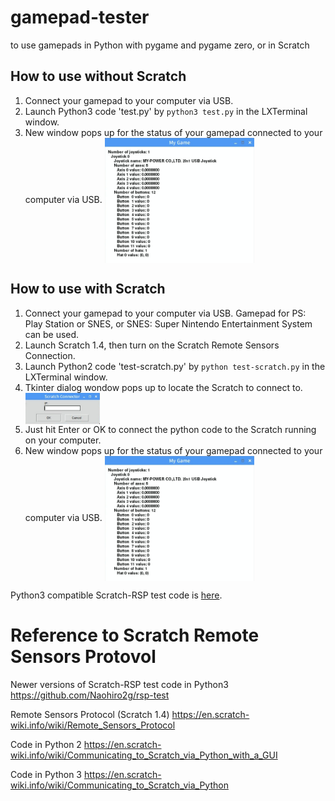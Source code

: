 # gamepad-tester
to use gamepads in Python with pygame and pygame zero, or in Scratch


## How to use without Scratch

1. Connect your gamepad to your computer via USB.
2. Launch Python3 code 'test.py' by  ```python3 test.py``` in the LXTerminal window.
3. New window pops up for the status of your gamepad connected to your computer via USB.  [<img src="images/Gamepad-Status.png" alt="Gamepad-Status" title="Gamepad-Status.png" height="200" align="center">](images/Gamepad-Status.png)



## How to use with Scratch

1. Connect your gamepad to your computer via USB. Gamepad for PS: Play Station or SNES, or SNES: Super Nintendo Entertainment System can be used.
2. Launch Scratch 1.4, then turn on the Scratch Remote Sensors Connection.
3. Launch Python2 code 'test-scratch.py' by  ```python test-scratch.py``` in the LXTerminal window.
4. Tkinter dialog wondow pops up to locate the Scratch to connect to.  [<img src="images/Scratch-Connecter.png" alt="Scratch-Connecter" title="Scratch-Connecter.png" height="50" align="center">](images/Scratch-Connecter.png)
5. Just hit Enter or OK to connect the python code to the Scratch running on your computer.
6. New window pops up for the status of your gamepad connected to your computer via USB.  [<img src="images/Gamepad-Status.png" alt="Gamepad-Status" title="Gamepad-Status.png" height="200" align="center">](images/Gamepad-Status.png)

Python3 compatible Scratch-RSP test code is [here](https://github.com/Naohiro2g/rsp-test).

# Reference to Scratch Remote Sensors Protovol

Newer versions of Scratch-RSP test code in Python3
https://github.com/Naohiro2g/rsp-test

Remote Sensors Protocol (Scratch 1.4)
https://en.scratch-wiki.info/wiki/Remote_Sensors_Protocol

Code in Python 2
https://en.scratch-wiki.info/wiki/Communicating_to_Scratch_via_Python_with_a_GUI

Code in Python 3
https://en.scratch-wiki.info/wiki/Communicating_to_Scratch_via_Python
